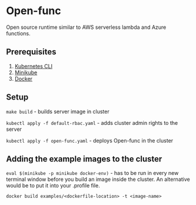# Open-func
Open source runtime similar to AWS serverless lambda and Azure functions.

## Prerequisites
1. [Kubernetes CLI](https://kubernetes.io/docs/tasks/tools/install-kubectl/)
2. [Minikube](https://minikube.sigs.k8s.io/docs/start/)
3. [Docker](https://docs.docker.com/engine/install/)

## Setup

`make build` - builds server image in cluster

`kubectl apply -f default-rbac.yaml` - adds cluster admin rights to the server

`kubectl apply -f open-func.yaml` - deploys Open-func in the cluster

## Adding the example images to the cluster

`eval $(minikube -p minikube docker-env)` - has to be run in every new terminal window before you build an image inside the cluster. An alternative would be to put it into your .profile file.

`docker build examples/<dockerfile-location> -t <image-name>`


